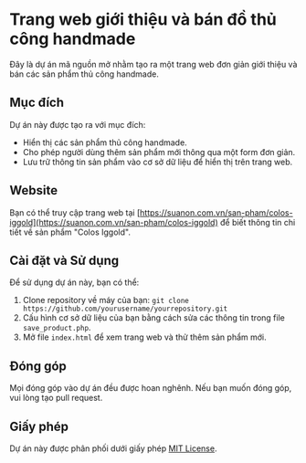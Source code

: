 
# Trang web giới thiệu và bán đồ thủ công handmade

Đây là dự án mã nguồn mở nhằm tạo ra một trang web đơn giản giới thiệu và bán các sản phẩm thủ công handmade.

## Mục đích

Dự án này được tạo ra với mục đích:

- Hiển thị các sản phẩm thủ công handmade.
- Cho phép người dùng thêm sản phẩm mới thông qua một form đơn giản.
- Lưu trữ thông tin sản phẩm vào cơ sở dữ liệu để hiển thị trên trang web.

## Website

Bạn có thể truy cập trang web tại [https://suanon.com.vn/san-pham/colos-iggold](https://suanon.com.vn/san-pham/colos-iggold) để biết thông tin chi tiết về sản phẩm "Colos Iggold".

## Cài đặt và Sử dụng

Để sử dụng dự án này, bạn có thể:

1. Clone repository về máy của bạn: `git clone https://github.com/yourusername/yourrepository.git`
2. Cấu hình cơ sở dữ liệu của bạn bằng cách sửa các thông tin trong file `save_product.php`.
3. Mở file `index.html` để xem trang web và thử thêm sản phẩm mới.

## Đóng góp

Mọi đóng góp vào dự án đều được hoan nghênh. Nếu bạn muốn đóng góp, vui lòng tạo pull request.

## Giấy phép

Dự án này được phân phối dưới giấy phép [MIT License](LICENSE).
